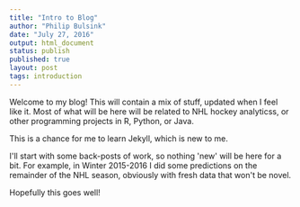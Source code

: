 ```yaml
---
title: "Intro to Blog"
author: "Philip Bulsink"
date: "July 27, 2016"
output: html_document
status: publish
published: true
layout: post
tags: introduction
---
```

 

 
Welcome to my blog! This will contain a mix of stuff, updated when I feel like it. Most of what will be here will be related to NHL hockey analyticss, or other programming projects in R, Python, or Java. 
 
This is a chance for me to learn Jekyll, which is new to me. 
 
I'll start with some back-posts of work, so nothing 'new' will be here for a bit. For example, in Winter 2015-2016 I did some predictions on the remainder of the NHL season, obviously with fresh data that won't be novel. 
 
Hopefully this goes well!
